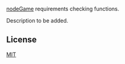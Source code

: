 [nodeGame](https://www.nodegame.org) requirements checking functions.

Description to be added.

## License

[MIT](LICENSE)


